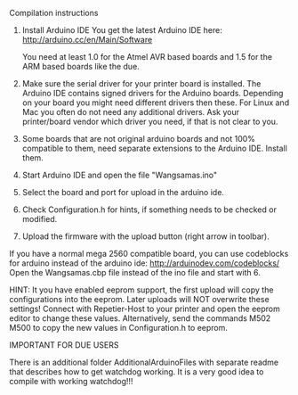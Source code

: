 Compilation instructions

1.  Install Arduino IDE
    You get the latest Arduino IDE here:
    http://arduino.cc/en/Main/Software

    You need at least 1.0 for the Atmel AVR based boards and 1.5 for the ARM based boards like the due.

2.  Make sure the serial driver for your printer board is installed. The Arduino IDE contains signed drivers
    for the Arduino boards. Depending on your board you might need different drivers then these. For Linux and Mac
    you often do not need any additional drivers. Ask your printer/board vendor which driver you need,
    if that is not clear to you.

3.  Some boards that are not original arduino boards and not 100% compatible to them, need separate extensions
    to the Arduino IDE. Install them.

4.  Start Arduino IDE and open the file "Wangsamas.ino"

5.  Select the board and port for upload in the arduino ide.

6.  Check Configuration.h for hints, if something needs to be checked or modified.

7.  Upload the firmware with the upload button (right arrow in toolbar).

If you have a normal mega 2560 compatible board, you can use codeblocks for arduino instead of the arduino ide:
http://arduinodev.com/codeblocks/
Open the Wangsamas.cbp file instead of the ino file and start with 6.

HINT: It you have enabled eeprom support, the first upload will copy the configurations into the eeprom. Later
uploads will NOT overwrite these settings! Connect with Repetier-Host to your printer and open the eeprom editor
to change these values. Alternatively, send the commands
 M502
 M500
to copy the new values in Configuration.h to eeprom.


IMPORTANT FOR DUE USERS

There is an additional folder AdditionalArduinoFiles with separate readme that describes how to get
watchdog working. It is a very good idea to compile with working watchdog!!!
